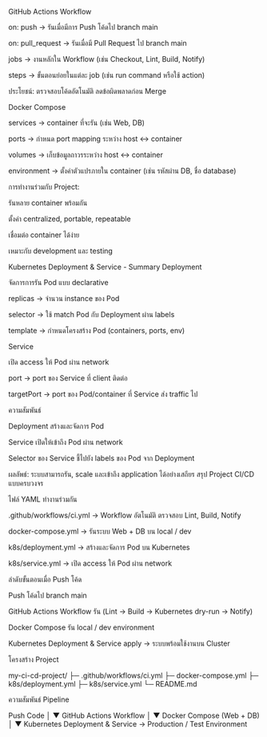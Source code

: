 GitHub Actions Workflow

on: push → รันเมื่อมีการ Push โค้ดไป branch main

on: pull_request → รันเมื่อมี Pull Request ไป branch main

jobs → งานหลักใน Workflow (เช่น Checkout, Lint, Build, Notify)

steps → ขั้นตอนย่อยในแต่ละ job (เช่น run command หรือใช้ action)

ประโยชน์: ตรวจสอบโค้ดอัตโนมัติ ลดข้อผิดพลาดก่อน Merge

Docker Compose

services → container ที่จะรัน (เช่น Web, DB)

ports → กำหนด port mapping ระหว่าง host ↔ container

volumes → เก็บข้อมูลถาวรระหว่าง host ↔ container

environment → ตั้งค่าตัวแปรภายใน container (เช่น รหัสผ่าน DB, ชื่อ database)

การทำงานร่วมกับ Project:

รันหลาย container พร้อมกัน

ตั้งค่า centralized, portable, repeatable

เชื่อมต่อ container ได้ง่าย

เหมาะกับ development และ testing

Kubernetes Deployment & Service - Summary
Deployment

จัดการการรัน Pod แบบ declarative

replicas → จำนวน instance ของ Pod

selector → ใช้ match Pod กับ Deployment ผ่าน labels

template → กำหนดโครงสร้าง Pod (containers, ports, env)

Service

เปิด access ให้ Pod ผ่าน network

port → port ของ Service ที่ client ติดต่อ

targetPort → port ของ Pod/container ที่ Service ส่ง traffic ไป

ความสัมพันธ์

Deployment สร้างและจัดการ Pod

Service เปิดให้เข้าถึง Pod ผ่าน network

Selector ของ Service ชี้ไปยัง labels ของ Pod จาก Deployment

ผลลัพธ์: ระบบสามารถรัน, scale และเข้าถึง application ได้อย่างเสถียร
สรุป Project CI/CD แบบครบวงจร

ไฟล์ YAML ทำงานร่วมกัน

.github/workflows/ci.yml → Workflow อัตโนมัติ ตรวจสอบ Lint, Build, Notify

docker-compose.yml → รันระบบ Web + DB บน local / dev

k8s/deployment.yml → สร้างและจัดการ Pod บน Kubernetes

k8s/service.yml → เปิด access ให้ Pod ผ่าน network

ลำดับขั้นตอนเมื่อ Push โค้ด

Push โค้ดไป branch main

GitHub Actions Workflow รัน (Lint → Build → Kubernetes dry-run → Notify)

Docker Compose รัน local / dev environment

Kubernetes Deployment & Service apply → ระบบพร้อมใช้งานบน Cluster

โครงสร้าง Project

my-ci-cd-project/
├─ .github/workflows/ci.yml
├─ docker-compose.yml
├─ k8s/deployment.yml
├─ k8s/service.yml
└─ README.md


ความสัมพันธ์ Pipeline

Push Code
    │
    ▼
GitHub Actions Workflow
    │
    ▼
Docker Compose (Web + DB)
    │
    ▼
Kubernetes Deployment & Service → Production / Test Environment